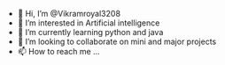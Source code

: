 - 👋 Hi, I’m @Vikramroyal3208
- 👀 I’m interested in Artificial intelligence
- 🌱 I’m currently learning python and java
- 💞️ I’m looking to collaborate on mini and major projects
- 📫 How to reach me ...

<!---
Vikramroyal3208/Vikramroyal3208 is a ✨ special ✨ repository because its `README.md` (this file) appears on your GitHub profile.
You can click the Preview link to take a look at your changes.
--->
